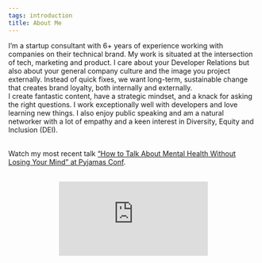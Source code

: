 ```yaml
---
tags: introduction
title: About Me
---
```


I’m a startup consultant with 6+ years of experience working with companies on their technical brand. My work is situated at the intersection of tech, marketing and product. I care about your Developer Relations but also about your general company culture and the image you project externally. Instead of quick fixes, we want long-term, sustainable change that creates brand loyalty, both internally and externally.
<br>I create fantastic content, have a strategic mindset, and a knack for asking the right questions. I work exceptionally well with developers and love learning new things. I also enjoy public speaking and am a natural networker with a lot of empathy and a keen interest in Diversity, Equity and Inclusion (DEI).

<br>Watch my most recent talk [“How to Talk About Mental Health Without Losing Your Mind” at Pyjamas Conf](https://youtu.be/1WER8ydaLW8?t=7522).<br><br>

[//]: #
<div style="text-align: center">
<iframe
class="video"
src="https://www.youtube.com/embed/v1PHdZ0Fv8Y" title="YouTube video player"
frameborder="0"
allow="accelerometer; autoplay; clipboard-write; encrypted-media; gyroscope; picture-in-picture" allowfullscreen></iframe>
</div>